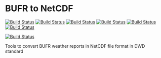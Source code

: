 # BUFR to NetCDF

[![Build Status](https://badges.herokuapp.com/travis/ARPA-SIMC/bufr2netcdf?branch=master&env=DOCKER_IMAGE=centos:7&label=centos7)](https://travis-ci.org/ARPA-SIMC/bufr2netcdf)
[![Build Status](https://badges.herokuapp.com/travis/ARPA-SIMC/bufr2netcdf?branch=master&env=DOCKER_IMAGE=centos:8&label=centos8)](https://travis-ci.org/ARPA-SIMC/bufr2netcdf)
[![Build Status](https://badges.herokuapp.com/travis/ARPA-SIMC/bufr2netcdf?branch=master&env=DOCKER_IMAGE=fedora:31&label=fedora31)](https://travis-ci.org/ARPA-SIMC/bufr2netcdf)
[![Build Status](https://badges.herokuapp.com/travis/ARPA-SIMC/bufr2netcdf?branch=master&env=DOCKER_IMAGE=fedora:32&label=fedora32)](https://travis-ci.org/ARPA-SIMC/bufr2netcdf)
[![Build Status](https://badges.herokuapp.com/travis/ARPA-SIMC/bufr2netcdf?branch=master&env=DOCKER_IMAGE=fedora:30&label=fedora33)](https://travis-ci.org/ARPA-SIMC/bufr2netcdf)
[![Build Status](https://badges.herokuapp.com/travis/ARPA-SIMC/bufr2netcdf?branch=master&env=DOCKER_IMAGE=fedora:rawhide&label=fedorarawhide)](https://travis-ci.org/ARPA-SIMC/bufr2netcdf)

[![Build Status](https://copr.fedorainfracloud.org/coprs/simc/stable/package/bufr2netcdf/status_image/last_build.png)](https://copr.fedorainfracloud.org/coprs/simc/stable/package/bufr2netcdf/)


Tools to convert BUFR weather reports in NetCDF file format in DWD standard
